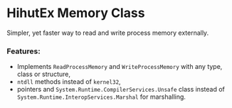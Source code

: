 # HihutEx Memory Class
Simpler, yet faster way to read and write process memory externally.

### Features:
- Implements `ReadProcessMemory` and `WriteProcessMemory` with any type, class or structure,
- `ntdll` methods instead of `kernel32`,
- pointers and `System.Runtime.CompilerServices.Unsafe` class instead of `System.Runtime.InteropServices.Marshal` for marshalling.
